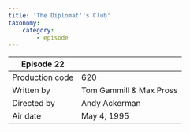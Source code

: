 ```yaml
---
title: 'The Diplomat''s Club'
taxonomy:
    category:
        - episode
---
```


| Episode 22 | |
|-----------------|--------------------------------|
| Production code | 620                            |
| Written by      | Tom Gammill & Max Pross |
| Directed by     | Andy Ackerman                   |
| Air date        | May 4, 1995                   |
